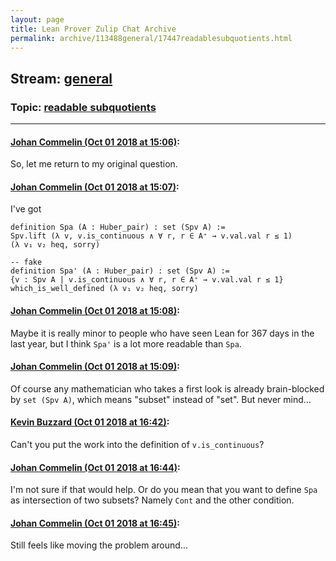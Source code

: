 ```yaml
---
layout: page
title: Lean Prover Zulip Chat Archive 
permalink: archive/113488general/17447readablesubquotients.html
---
```


## Stream: [general](index.html)
### Topic: [readable subquotients](17447readablesubquotients.html)

---

#### [Johan Commelin (Oct 01 2018 at 15:06)](https://leanprover.zulipchat.com/#narrow/stream/113488-general/topic/readable%20subquotients/near/134968883):
So, let me return to my original question.

#### [Johan Commelin (Oct 01 2018 at 15:07)](https://leanprover.zulipchat.com/#narrow/stream/113488-general/topic/readable%20subquotients/near/134968900):
I've got
```lean
definition Spa (A : Huber_pair) : set (Spv A) :=
Spv.lift (λ v, v.is_continuous ∧ ∀ r, r ∈ A⁺ → v.val.val r ≤ 1)
(λ v₁ v₂ heq, sorry)

-- fake
definition Spa' (A : Huber_pair) : set (Spv A) :=
{v : Spv A | v.is_continuous ∧ ∀ r, r ∈ A⁺ → v.val.val r ≤ 1}
which_is_well_defined (λ v₁ v₂ heq, sorry)
```

#### [Johan Commelin (Oct 01 2018 at 15:08)](https://leanprover.zulipchat.com/#narrow/stream/113488-general/topic/readable%20subquotients/near/134968965):
Maybe it is really minor to people who have seen Lean for 367 days in the last year, but I think `Spa'` is a lot more readable than `Spa`.

#### [Johan Commelin (Oct 01 2018 at 15:09)](https://leanprover.zulipchat.com/#narrow/stream/113488-general/topic/readable%20subquotients/near/134969006):
Of course any mathematician who takes a first look is already brain-blocked by `set (Spv A)`, which means "subset" instead of "set". But never mind...

#### [Kevin Buzzard (Oct 01 2018 at 16:42)](https://leanprover.zulipchat.com/#narrow/stream/113488-general/topic/readable%20subquotients/near/134974894):
Can't you put the work into the definition of `v.is_continuous`?

#### [Johan Commelin (Oct 01 2018 at 16:44)](https://leanprover.zulipchat.com/#narrow/stream/113488-general/topic/readable%20subquotients/near/134975038):
I'm not sure if that would help. Or do you mean that you want to define `Spa` as intersection of two subsets? Namely `Cont` and the other condition.

#### [Johan Commelin (Oct 01 2018 at 16:45)](https://leanprover.zulipchat.com/#narrow/stream/113488-general/topic/readable%20subquotients/near/134975061):
Still feels like moving the problem around...

